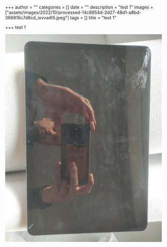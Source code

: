 +++
author = ""
categories = []
date = ""
description = "test 1"
images = ["assets/images/2022/10/processed-14c8954d-2d27-48d1-a8bd-366916c7d8cd_ixvvadt5.jpeg"]
tags = []
title = "test 1"

+++
test 1

![](assets/images/2022/10/processed-74efe377-c336-40c9-a376-26be28947c53_hbbh7mnv.jpeg)